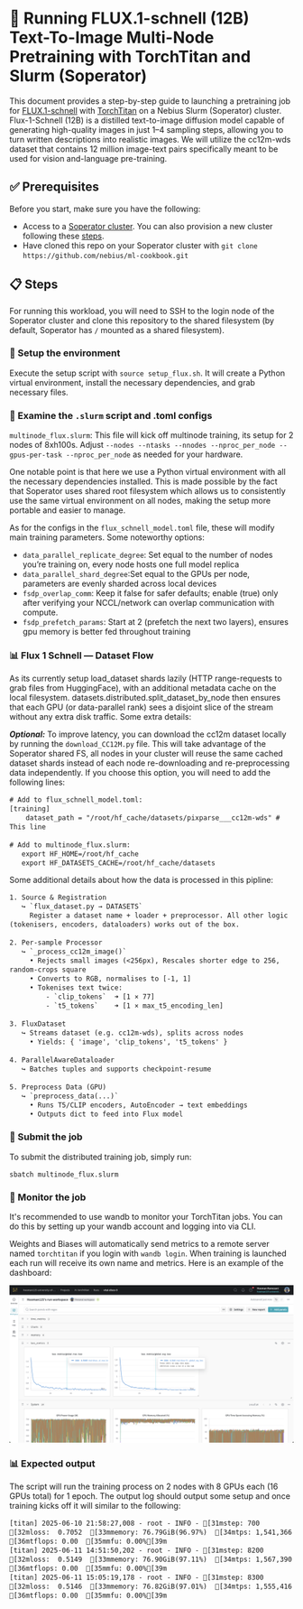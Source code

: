 # 🧬 Running FLUX.1-schnell (12B) Text-To-Image Multi-Node Pretraining with TorchTitan and Slurm (Soperator)
This document provides a step-by-step guide to launching a pretraining job for [FLUX.1-schnell](https://github.com/black-forest-labs/flux/tree/main) with [TorchTitan](https://github.com/pytorch/torchtitan) on a Nebius Slurm (Soperator) cluster. Flux-1-Schnell (12B) is a distilled text-to-image diffusion model capable of generating high-quality images in just 1–4 sampling steps, allowing you to turn written descriptions into realistic images. We will utilize the cc12m-wds dataset that contains 12 million image-text pairs specifically meant to be used for vision and-language pre-training.

## ✅ Prerequisites
Before you start, make sure you have the following:
- Access to a [Soperator cluster](https://nebius.com/services/soperator). You can also provision a new cluster following these [steps](https://github.com/nebius/nebius-solution-library/tree/main/soperator).
- Have cloned this repo on your Soperator cluster with `git clone https://github.com/nebius/ml-cookbook.git`

## 📋 Steps

For running this workload, you will need to SSH to the login node of the Soperator cluster and clone this repository to the shared filesystem (by default, Soperator has `/` mounted as a shared filesystem).

### 🔧 Setup the environment

Execute the setup script with `source setup_flux.sh`. It will create a Python virtual environment, install the necessary dependencies, and grab necessary files.

### 📄 Examine the `.slurm` script and .toml configs

`multinode_flux.slurm`: This file will kick off multinode training, its setup for 2 nodes of 8xh100s. Adjust `--nodes --ntasks --nnodes --nproc_per_node --gpus-per-task --nproc_per_node` as needed for your hardware.

One notable point is that here we use a Python virtual environment with all the necessary dependencies installed. This is made possible by the fact that Soperator uses shared root filesystem which allows us to consistently use the same virtual environment on all nodes, making the setup more portable and easier to manage.

As for the configs in the `flux_schnell_model.toml` file, these will modify main training parameters. Some noteworthy options:
- `data_parallel_replicate_degree`: Set equal to the number of nodes you’re training on, every node hosts one full model replica
- `data_parallel_shard_degree`:Set equal to the GPUs per node, parameters are evenly sharded across local devices
- `fsdp_overlap_comm`: Keep it false for safer defaults; enable (true) only after verifying your NCCL/network can overlap communication with compute.
- `fsdp_prefetch_params`: Start at 2 (prefetch the next two layers), ensures gpu memory is better fed throughout training

### 📊 Flux 1 Schnell — Dataset Flow
As its currently setup load_dataset shards lazily (HTTP range-requests to grab files from HuggingFace), with an additional metadata cache on the local filesystem. datasets.distributed.split_dataset_by_node then ensures that each GPU (or data-parallel rank) sees a disjoint slice of the stream without any extra disk traffic. Some extra details:

**_Optional:_** To improve latency, you can download the cc12m dataset locally by running the `download_CC12M.py` file. This will take advantage of the Soperator shared FS, all nodes in your cluster will reuse the same cached dataset shards instead of each node re-downloading and re-preprocessing data independently. If you choose this option, you will need to add the following lines:
```
# Add to flux_schnell_model.toml: 
[training]
    dataset_path = "/root/hf_cache/datasets/pixparse___cc12m-wds" # This line

# Add to multinode_flux.slurm:
   export HF_HOME=/root/hf_cache
   export HF_DATASETS_CACHE=/root/hf_cache/datasets
```

Some additional details about how the data is processed in this pipline:
```
1. Source & Registration
   ↪ `flux_dataset.py → DATASETS`
     Register a dataset name + loader + preprocessor. All other logic (tokenisers, encoders, dataloaders) works out of the box.

2. Per-sample Processor
   ↪ `_process_cc12m_image()`
     • Rejects small images (<256px), Rescales shorter edge to 256, random-crops square
     • Converts to RGB, normalises to [-1, 1]
     • Tokenises text twice:
         - `clip_tokens`  ➜ [1 × 77]
         - `t5_tokens`    ➜ [1 × max_t5_encoding_len]

3. FluxDataset
   ↪ Streams dataset (e.g. cc12m-wds), splits across nodes
     • Yields: { 'image', 'clip_tokens', 't5_tokens' }

4. ParallelAwareDataloader
   ↪ Batches tuples and supports checkpoint-resume

5. Preprocess Data (GPU)
   ↪ `preprocess_data(...)`
     • Runs T5/CLIP encoders, AutoEncoder → text embeddings
     • Outputs dict to feed into Flux model
```

### 🚀 Submit the job

To submit the distributed training job, simply run:
```
sbatch multinode_flux.slurm
```

### 👀 Monitor the job

It's recommended to use wandb to monitor your TorchTitan jobs. You can do this by setting up your wandb account and logging into via CLI.

Weights and Biases will automatically send metrics to a remote server named `torchtitan` if you login with `wandb login`. When training is launched each run will receive its own name and metrics. Here is an example of the dashboard:

![WandB Example Dashboard](wandb_example.png)


### 📊 Expected output

The script will run the training process on 2 nodes with 8 GPUs each (16 GPUs total) for 1 epoch. The output log  should output some setup and once training kicks off it will similar to the following:
```
[titan] 2025-06-10 21:58:27,008 - root - INFO - [31mstep: 700  [32mloss:  0.7052  [33mmemory: 76.79GiB(96.97%)  [34mtps: 1,541,366  [36mtflops: 0.00  [35mmfu: 0.00%[39m
[titan] 2025-06-11 14:51:50,202 - root - INFO - [31mstep: 8200  [32mloss:  0.5149  [33mmemory: 76.90GiB(97.11%)  [34mtps: 1,567,390  [36mtflops: 0.00  [35mmfu: 0.00%[39m
[titan] 2025-06-11 15:05:19,178 - root - INFO - [31mstep: 8300  [32mloss:  0.5146  [33mmemory: 76.82GiB(97.01%)  [34mtps: 1,555,416  [36mtflops: 0.00  [35mmfu: 0.00%[39m
```